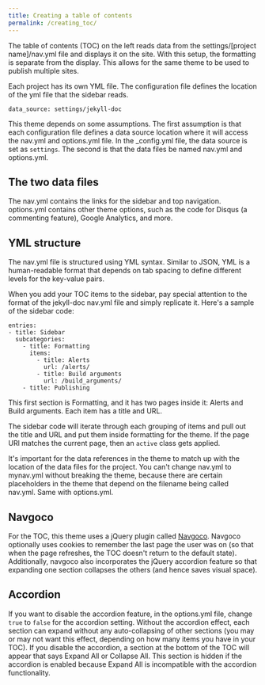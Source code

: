 ```yaml
---
title: Creating a table of contents
permalink: /creating_toc/
---
```


The table of contents (TOC) on the left reads data from the settings/[project name]/nav.yml file and displays it on the site. With this setup, the formatting is separate from the display. This allows for the same theme to be used to publish multiple sites. 

Each project has its own YML file. The configuration file defines the location of the yml file that the sidebar reads.

```
data_source: settings/jekyll-doc
```

This theme depends on some assumptions. The first assumption is that each configuration file defines a data source location where it will access the nav.yml and options.yml file. In the _config.yml file, the data source is set as `settings`. The second is that the data files be named nav.yml and options.yml. 

## The two data files

The nav.yml contains the links for the sidebar and top navigation. options.yml contains other theme options, such as the code for Disqus (a commenting feature), Google Analytics, and more. 

## YML structure

The nav.yml file is structured using YML syntax. Similar to JSON, YML is a human-readable format that depends on tab spacing to define different levels for the key-value pairs. 

When you add your TOC items to the sidebar, pay special attention to the format of the jekyll-doc nav.yml file and simply replicate it. Here's a sample of the sidebar code:

```
entries:
- title: Sidebar
  subcategories:
    - title: Formatting
      items:
        - title: Alerts
          url: /alerts/
        - title: Build arguments
          url: /build_arguments/
    - title: Publishing
```

This first section is Formatting, and it has two pages inside it: Alerts and Build arguments. Each item has a title and URL. 

The sidebar code will iterate through each grouping of items and pull out the title and URL and put them inside formatting for the theme. If the page URl matches the current page, then an `active` class gets applied. 

It's important for the data references in the theme to match up with the location of the data files for the project. You can't change nav.yml to mynav.yml without breaking the theme, because there are certain placeholders in the theme that depend on the filename being called nav.yml. Same with options.yml.

## Navgoco

For the TOC, this theme uses a jQuery plugin called [Navgoco](http://apps.komposta.net/jquery/navgoco/demo/). Navgoco optionally uses cookies to remember the last page the user was on (so that when the page refreshes, the TOC doesn't return to the default state). Additionally, navgoco also incorporates the jQuery accordion feature so that expanding one section collapses the others (and hence saves visual space).

## Accordion

If you want to disable the accordion feature, in the options.yml file, change `true` to `false` for the accordion setting. Without the accordion effect, each section can expand without any auto-collapsing of other sections (you may or may not want this effect, depending on how many items you have in your TOC). If you disable the accordion, a section at the bottom of the TOC will appear that says Expand All or Collapse All. This section is hidden if the accordion is enabled because Expand All is incompatible with the accordion functionality.
